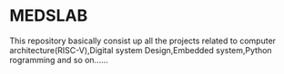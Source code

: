 # MEDSLAB
This repository basically consist up all the projects related to computer architecture(RISC-V),Digital system Design,Embedded system,Python rogramming and so on......
